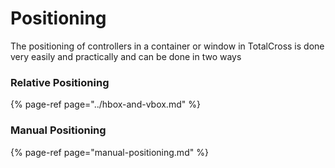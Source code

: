 # Positioning

The positioning of controllers in a container or window in TotalCross is done very easily and practically and can be done in two ways

### Relative Positioning

{% page-ref page="../hbox-and-vbox.md" %}

### Manual Positioning

{% page-ref page="manual-positioning.md" %}

